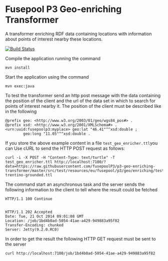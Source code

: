 Fusepool P3 Geo-enriching Transformer
============================

A transformer enriching RDF data containing locations with information about points of interest nearby these locations.

[![Build Status](https://travis-ci.org/fusepoolP3/p3-geo-enriching-transformer.svg)](https://travis-ci.org/fusepoolP3/p3-geo-enriching-transformer)

Compile the application running the command

    mvn install

Start the application using the command 

    mvn exec:java

To test the transformer send an http post message with the data containing the position of the client and the url of the data set in which to search for points of interest nearby it. The position of the client must be described like in the following  

    @prefix geo: <http://www.w3.org/2003/01/geo/wgs84_pos#> .
    @prefix xsd: <http://www.w3.org/2001/XMLSchema#> .
    <urn:uuid:fusepoolp3:myplace> geo:lat "46.41"^^xsd:double ;
            geo:long "11.05"^^xsd:double .

If you store the above example content in a file `test_geo_enricher.ttl`you can Use cURL to send the HTTP POST request as follows:

    curl -i -X POST -H "Content-Type: text/turtle" -T test_geo_enricher.ttl http://localhost:7100/?data=https://raw.githubusercontent.com/fusepoolP3/p3-geo-enriching-transformer/master/src/test/resources/eu/fusepool/p3/geo/enriching/test/farmacie-trentino-grounded.ttl

The command start an asynchronous task and the server sends the following information to the client to tell where the result could be fetched

    HTTP/1.1 100 Continue


    HTTP/1.1 202 Accepted
    Date: Tue, 21 Oct 2014 09:01:08 GMT
    Location: /job/1bd4b0ad-5054-41ae-a429-949883a95f82
    Transfer-Encoding: chunked
    Server: Jetty(9.2.0.RC0)

In order to get the result the following HTTP GET request must be sent to the server

    curl http://localhost:7100/job/1bd4b0ad-5054-41ae-a429-949883a95f82
